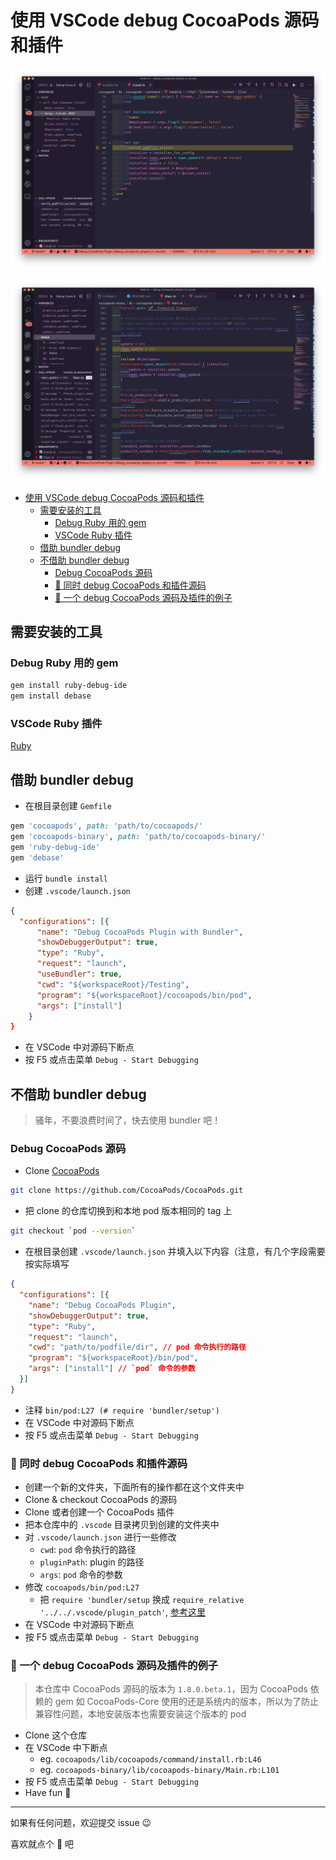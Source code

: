 # 使用 VSCode debug CocoaPods 源码和插件

![Debug cocoapods](img/1.png)

![Debug plugin](img/2.png)

- [使用 VSCode debug CocoaPods 源码和插件](#%e4%bd%bf%e7%94%a8-vscode-debug-cocoapods-%e6%ba%90%e7%a0%81%e5%92%8c%e6%8f%92%e4%bb%b6)
  - [需要安装的工具](#%e9%9c%80%e8%a6%81%e5%ae%89%e8%a3%85%e7%9a%84%e5%b7%a5%e5%85%b7)
    - [Debug Ruby 用的 gem](#debug-ruby-%e7%94%a8%e7%9a%84-gem)
    - [VSCode Ruby 插件](#vscode-ruby-%e6%8f%92%e4%bb%b6)
  - [借助 bundler debug](#%e5%80%9f%e5%8a%a9-bundler-debug)
  - [不借助 bundler debug](#%e4%b8%8d%e5%80%9f%e5%8a%a9-bundler-debug)
    - [Debug CocoaPods 源码](#debug-cocoapods-%e6%ba%90%e7%a0%81)
    - [🔌 同时 debug CocoaPods 和插件源码](#%f0%9f%94%8c-%e5%90%8c%e6%97%b6-debug-cocoapods-%e5%92%8c%e6%8f%92%e4%bb%b6%e6%ba%90%e7%a0%81)
    - [🌰 一个 debug CocoaPods 源码及插件的例子](#%f0%9f%8c%b0-%e4%b8%80%e4%b8%aa-debug-cocoapods-%e6%ba%90%e7%a0%81%e5%8f%8a%e6%8f%92%e4%bb%b6%e7%9a%84%e4%be%8b%e5%ad%90)

## 需要安装的工具

### Debug Ruby 用的 gem

```sh
gem install ruby-debug-ide
gem install debase
```

### VSCode Ruby 插件

[Ruby](https://marketplace.visualstudio.com/items?itemName=rebornix.Ruby)


## 借助 bundler debug

- 在根目录创建 `Gemfile`

```rb
gem 'cocoapods', path: 'path/to/cocoapods/'
gem 'cocoapods-binary', path: 'path/to/cocoapods-binary/'
gem 'ruby-debug-ide'
gem 'debase'
```

- 运行 `bundle install`
- 创建 `.vscode/launch.json`

```json
{
  "configurations": [{
      "name": "Debug CocoaPods Plugin with Bundler",
      "showDebuggerOutput": true,
      "type": "Ruby",
      "request": "launch",
      "useBundler": true,
      "cwd": "${workspaceRoot}/Testing",
      "program": "${workspaceRoot}/cocoapods/bin/pod",
      "args": ["install"]
    }
}
```

- 在 VSCode 中对源码下断点
- 按 F5 或点击菜单 `Debug - Start Debugging`


## 不借助 bundler debug

> 骚年，不要浪费时间了，快去使用 bundler 吧！

### Debug CocoaPods 源码

- Clone [CocoaPods](https://github.com/CocoaPods/CocoaPods)
```sh
git clone https://github.com/CocoaPods/CocoaPods.git
```

- 把 clone 的仓库切换到和本地 pod 版本相同的 tag 上

```sh
git checkout `pod --version`
```

- 在根目录创建 `.vscode/launch.json` 并填入以下内容（注意，有几个字段需要按实际填写

```json
{
  "configurations": [{
    "name": "Debug CocoaPods Plugin",
    "showDebuggerOutput": true,
    "type": "Ruby",
    "request": "launch",
    "cwd": "path/to/podfile/dir", // pod 命令执行的路径
    "program": "${workspaceRoot}/bin/pod",
    "args": ["install"] // `pod` 命令的参数
  }]
}
```

- 注释 `bin/pod:L27 (# require 'bundler/setup')` 
- 在 VSCode 中对源码下断点
- 按 F5 或点击菜单 `Debug - Start Debugging`

### 🔌 同时 debug CocoaPods 和插件源码

- 创建一个新的文件夹，下面所有的操作都在这个文件夹中
- Clone & checkout CocoaPods 的源码
- Clone 或者创建一个 CocoaPods 插件
- 把本仓库中的 `.vscode` 目录拷贝到创建的文件夹中
- 对 `.vscode/launch.json` 进行一些修改
  - `cwd`: `pod` 命令执行的路径
  - `pluginPath`: plugin 的路径
  - `args`: `pod` 命令的参数
- 修改 `cocoapods/bin/pod:L27` 
  - 把 `require 'bundler/setup` 换成 `require_relative '../../.vscode/plugin_patch'`, [参考这里](https://github.com/X140Yu/debug_cocoapods_plugins_in_vscode/blob/1a79aa6db45b67218e84044d8c3dce665cf92658/cocoapods/bin/pod#L27:L28)
- 在 VSCode 中对源码下断点
- 按 F5 或点击菜单 `Debug - Start Debugging`

### 🌰 一个 debug CocoaPods 源码及插件的例子 

> 本仓库中 CocoaPods 源码的版本为 `1.8.0.beta.1`，因为 CocoaPods 依赖的 gem 如 CocoaPods-Core 使用的还是系统内的版本，所以为了防止兼容性问题，本地安装版本也需要安装这个版本的 pod

- Clone 这个仓库
- 在 VSCode 中下断点
  - eg. `cocoapods/lib/cocoapods/command/install.rb:L46`
  - eg. `cocoapods-binary/lib/cocoapods-binary/Main.rb:L101`
- 按 F5 或点击菜单 `Debug - Start Debugging`
- Have fun 🌸


---

如果有任何问题，欢迎提交 issue 😉

喜欢就点个 🌟 吧
